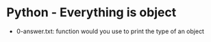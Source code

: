 # Python - Everything is object
* 0-answer.txt: function would you use to print the type of an object
